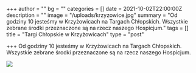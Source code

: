 +++
author = ""
bg = ""
categories = []
date = 2021-10-02T22:00:00Z
description = ""
image = "/uploads/krzyzowice.jpg"
summary = "Od godziny 10 jesteśmy w Krzyżowicach na Targach Chłopskich. Wszystkie zebrane środki przeznaczone są na rzecz naszego Hospicjum."
tags = []
title = "Targi Chłopskie w Krzyżowicach"
type = "post"

+++
Od godziny 10 jesteśmy w Krzyżowicach na Targach Chłopskich. Wszystkie zebrane środki przeznaczone są na rzecz naszego Hospicjum.

![](/uploads/krzyzowice1.jpg)